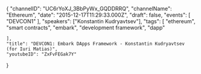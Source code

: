 {
    "channelID": "UC6rYoXJ_3BbPyWx_GQDDRRQ",
    "channelName": "Ethereum",
    "date": "2015-12-17T11:29:33.000Z",
    "draft": false,
    "events": [
        "DEVCON1"
    ],
    "speakers": ["Konstantin Kudryavtsev"],
    "tags": [
        "ethereum",
        "smart contracts",
        "embark",
        "development framework",
        "dapp"

    ],
    "title": "DEVCON1: Embark DApps Framework - Konstantin Kudryavtsev (for Iuri Matias)",
    "youtubeID": "ZxFvFEGak7Y"
}
